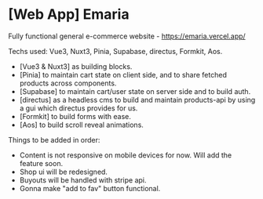 # [Web App] Emaria
Fully functional general e-commerce website - https://emaria.vercel.app/
 

Techs used: Vue3, Nuxt3, Pinia, Supabase, directus, Formkit, Aos.
- [Vue3 & Nuxt3] as building blocks.
- [Pinia] to maintain cart state on client side, and to share fetched products across components.
- [Supabase] to maintain cart/user state on server side and to build auth.
- [directus] as a headless cms to build and maintain products-api by using a gui which directus provides for us.
- [Formkit] to build forms with ease.
- [Aos] to build scroll reveal animations.



Things to be added in order:
- Content is not responsive on mobile devices for now. Will add the feature soon.
- Shop ui will be redesigned.
- Buyouts will be handled with stripe api.
- Gonna make "add to fav" button functional.

